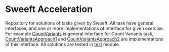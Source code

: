 # Sweeft Acceleration
Repository for solutions of tasks given by Sweeft. All task have general interfaces, and one or more implementations of interface for given exercise. For example [CountVariants](src/main/kotlin/tasks/countvariants/CountVariants.kt) is general interface for Count Variants task, [CountVariantsApproach1](src/main/kotlin/tasks/countvariants/CountVariantsApproach1.kt) and [CountVariantsApproach2](src/main/kotlin/tasks/countvariants/CountVariantsApproach2.kt) are implementations of this interface. All solutions are tested in [test](src/test) module.